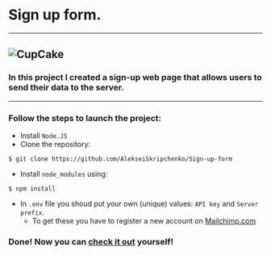 # Sign up form.
---
![CupCake](https://i.ibb.co/NS4cbxr/signup.png)
---
### In this project I created a sign-up web page that allows users to send their data to the server.
---
### Follow the steps to launch the project:
- Install `Node.JS`
- Clone the repository: 
```
$ git clone https://github.com/AlekseiSkripchenko/Sign-up-form
```
- Install `node_modules` using:
```
$ npm install
```
- In `.env` file you shoud put your own (unique) values: `API key` and `Server prefix`.
    - To get these you have to register a new account on [Mailchimp.com](https://mailchimp.com/)
### Done! Now you can [check it out](https://signup-app.glitch.me) yourself!
